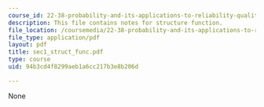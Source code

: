 ```yaml
---
course_id: 22-38-probability-and-its-applications-to-reliability-quality-control-and-risk-assessment-fall-2005
description: This file contains notes for structure function.
file_location: /coursemedia/22-38-probability-and-its-applications-to-reliability-quality-control-and-risk-assessment-fall-2005/94b3cd4f8299aeb1a6cc217b3e8b206d_sec1_struct_func.pdf
file_type: application/pdf
layout: pdf
title: sec1_struct_func.pdf
type: course
uid: 94b3cd4f8299aeb1a6cc217b3e8b206d

---
```

None